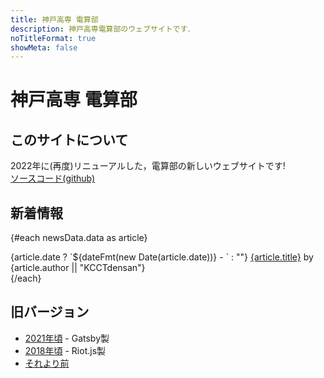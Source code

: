```yaml
---
title: 神戸高専 電算部
description: 神戸高専電算部のウェブサイトです．
noTitleFormat: true
showMeta: false
---
```


<script context="module">
  export async function load({ fetch }) {
    const newsData = await fetch("/api/articles/news.json").then(r => r.json())
    return { props: { newsData } }
  }
</script>

<script>
  import Meta from "$lib/meta.svelte"
  import { dateFmt } from "$lib/fmt"

  export let newsData
</script>

<h1>
  <span class="inline-block">神戸高専</span>
  <span class="inline-block">電算部</span>
</h1>

## このサイトについて

2022年に(再度)リニューアルした，電算部の新しいウェブサイトです!  
[ソースコード(github)](https://github.com/KCCTdensan/d3bu.net)

## 新着情報

{#each newsData.data as article}
  <article>
    {article.date ? `${dateFmt(new Date(article.date))} - ` : ""}
    <a href={`/news/${article.slug}`}>{article.title}</a>
    <span class="inline-block">by {article.author || "KCCTdensan"}</span>
  </article>
{/each}

## 旧バージョン

- [2021年頃](/old/v1/) - Gatsby製
- [2018年頃](/old/v0/) - Riot.js製
- [それより前](/iseki/)
